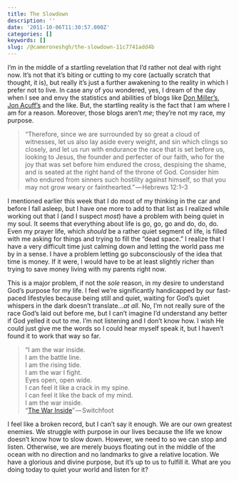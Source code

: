 ```yaml
---
title: The Slowdown
description: ''
date: '2011-10-06T11:30:57.000Z'
categories: []
keywords: []
slug: /@cameroneshgh/the-slowdown-11c7741add4b
---
```


I’m in the middle of a startling revelation that I’d rather not deal with right now. It’s not that it’s biting or cutting to my core (actually scratch that thought, it is), but really it’s just a further awakening to the reality in which I prefer not to live. In case any of you wondered, yes, I dream of the day when I see and envy the statistics and abilities of blogs like [Don Miller’s](http://donmilleris.com/), [Jon Acuff’s](http://www.jonacuff.com/blog/) and the like. But, the startling reality is the fact that I am where I am for a reason. Moreover, those blogs aren’t _me_; they’re not my race, my purpose.

> “Therefore, since we are surrounded by so great a cloud of witnesses, let us also lay aside every weight, and sin which clings so closely, and let us run with endurance the race that is set before us, looking to Jesus, the founder and perfecter of our faith, who for the joy that was set before him endured the cross, despising the shame, and is seated at the right hand of the throne of God. Consider him who endured from sinners such hostility against himself, so that you may not grow weary or fainthearted.” — Hebrews 12:1–3

I mentioned earlier this week that I do most of my thinking in the car and before I fall asleep, but I have one more to add to that list as I realized while working out that I (and I suspect _most_) have a problem with being quiet in my soul. It seems that everything about life is go, go, go and do, do, do. Even my prayer life, which _should_ be a rather quiet segment of life, is filled with me asking for things and trying to fill the “dead space.” I realize that I have a very difficult time just calming down and letting the world pass me by in a sense. I have a problem letting go subconsciously of the idea that time is money. If it were, I would have to be at least slightly richer than trying to save money living with my parents right now.

This is a major problem, if not the _sole_ reason, in my desire to understand God’s purpose for my life. I feel we’re significantly handicapped by our fast-paced lifestyles because being still and quiet, waiting for God’s quiet whispers in the dark doesn’t translate…_at all_. No, I’m not really sure of the race God’s laid out before me, but I can’t imagine I’d understand any better if God yelled it out to me. I’m not listening and I don’t know how. I wish He could just give me the words so I could hear myself speak it, but I haven’t found it to work that way so far.

> “I am the war inside.  
> I am the battle line.  
> I am the rising tide.  
> I am the war I fight.  
> Eyes open, open wide.  
> I can feel it like a crack in my spine.  
> I can feel it like the back of my mind.  
> I am the war inside.  
> “[The War Inside](http://youtu.be/h-gacGvULO8?hd=1)” — Switchfoot

I feel like a broken record, but I can’t say it enough. We are our own greatest enemies. We struggle with purpose in our lives because the life we know doesn’t know how to slow down. However, we need to so we can stop and listen. Otherwise, we are merely buoys floating out in the middle of the ocean with no direction and no landmarks to give a relative location. We have a glorious and divine purpose, but it’s up to us to fulfill it. What are you doing today to quiet your world and listen for it?